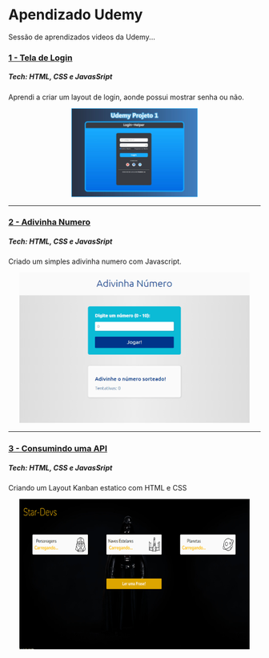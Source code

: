 # Apendizado Udemy

Sessão de aprendizados videos da Udemy...

### <a href="./1-Tela-Login"> 1 - Tela de Login </a>

##### Tech: HTML, CSS e JavasSript

<p>Aprendi a criar um layout de login, aonde possui mostrar senha ou não.</p>

<p align="center">
  <img alt="Projeto 1 Udemy" src="./1-Tela-Login/assets/image1.jpg" width="50%">
</p>

<hr>

### <a href="./2-Adivinha Número"> 2 - Adivinha Numero </a>

##### Tech: HTML, CSS e JavasSript

<p>Criado um simples adivinha numero com Javascript.</p>

<p align="center">
  <img width="460" height="300" src="./2-Adivinha Número/assets/Animação.gif">
</p>

<hr>

### <a href="./3-Consumir-API"> 3 - Consumindo uma API </a>

##### Tech: HTML, CSS e JavasSript

Criando um Layout Kanban estatico com HTML e CSS

<p align="center">
<img width="460" height="300" src="./3-Consumir-API/assets/Animação.gif">
</p>
